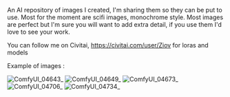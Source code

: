 An AI repository of images I created, I'm sharing them so they can be put to use. Most for the moment are scifi images, monochrome style.
Most images are perfect but I'm sure you will want to add extra detail, if you use them I'd love to see your work. 

You can follow me on Civitai, https://civitai.com/user/Ziov for loras and models

Example of images :

![ComfyUI_04643_](https://github.com/Ziov/AI-Images/assets/61436485/3a745384-03ae-4413-99cf-ca2aedf87ea9)
![ComfyUI_04649_](https://github.com/Ziov/AI-Images/assets/61436485/51cd63ee-24a6-44c9-821d-104387f1017a)
![ComfyUI_04673_](https://github.com/Ziov/AI-Images/assets/61436485/099da615-2aba-4d1b-b279-ea828e71e837)
![ComfyUI_04706_](https://github.com/Ziov/AI-Images/assets/61436485/d8d109d7-2a73-4ea3-b1b3-1a684ad64865)
![ComfyUI_04734_](https://github.com/Ziov/AI-Images/assets/61436485/2834d118-b976-4365-9c54-e2a6f76cca7d)
